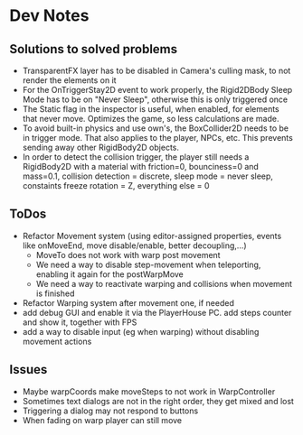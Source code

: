 # Dev Notes

## Solutions to solved problems
- TransparentFX layer has to be disabled in Camera's culling mask, to not render the elements on it
- For the OnTriggerStay2D event to work properly, the Rigid2DBody Sleep Mode has to be on "Never Sleep", otherwise this is only triggered once
- The Static flag in the inspector is useful, when enabled, for elements that never move. Optimizes the game, so less calculations are made.
- To avoid built-in physics and use own's, the BoxCollider2D needs to be in trigger mode. That also applies to the player, NPCs, etc. This prevents sending away other RigidBody2D objects.
- In order to detect the collision trigger, the player still needs a RigidBody2D with a material with friction=0, bounciness=0 and
mass=0.1, collision detection = discrete, sleep mode = never sleep, constaints freeze rotation = Z, everything else = 0

## ToDos
- Refactor Movement system (using editor-assigned properties, events like onMoveEnd, move disable/enable, better decoupling,...)
	- MoveTo does not work with warp post movement
	- We need a way to disable step-movement when teleporting, enabling it again for the postWarpMove
	- We need a way to reactivate warping and collisions when movement is finished
- Refactor Warping system after movement one, if needed
- add debug GUI and enable it via the PlayerHouse PC. add steps counter and show it, together with FPS
- add a way to disable input (eg when warping) without disabling movement actions


## Issues
- Maybe warpCoords make moveSteps to not work in WarpController
- Sometimes text dialogs are not in the right order, they get mixed and lost
- Triggering a dialog may not respond to buttons
- When fading on warp player can still move